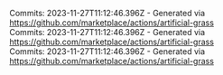 Commits: 2023-11-27T11:12:46.396Z - Generated via https://github.com/marketplace/actions/artificial-grass
<br>
Commits: 2023-11-27T11:12:46.396Z - Generated via https://github.com/marketplace/actions/artificial-grass
<br>
Commits: 2023-11-27T11:12:46.396Z - Generated via https://github.com/marketplace/actions/artificial-grass
<br>
